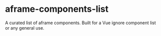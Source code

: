 # aframe-components-list
A curated list of aframe components. Built for a Vue ignore component list or any general use.
